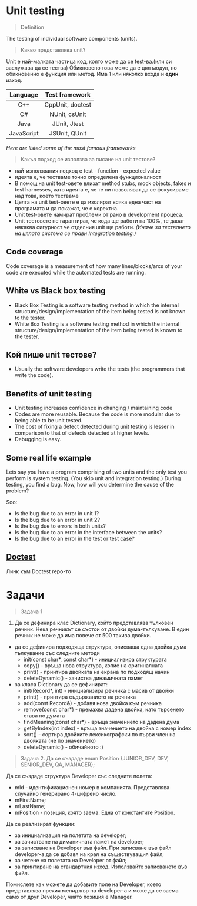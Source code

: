 # Unit testing

> Definition

The testing of individual software components (units).

> Какво представлява unit?

Unit е най-малката частица код, която може да се test-ва.(или си заслужава да се тества)
Обикновено това може да е цял модул, но обикновенно е функция или метод.
Има 1 или няколко входа и **един** изход.


|Language|Test framework|
|:--:|:--:|
|C++       |CppUnit, doctest|
|C#        |NUnit, csUnit   |
|Java      |JUnit, Jtest    |
|JavaScript|JSUnit, QUnit   |

*Here are listed some of the most famous frameworks*

> Какъв подход се използва за писане на unit тестове?

- най-използвания подход е test \- function \- expected value
- идеята е, че тестваме точно определена функционалност
- В помощ на unit test-овете влизат method stubs, mock objects, fakes и test harnesses, 
като идеята е, че те ни позволяват да се фокусираме над това, което тестваме
- Целта на unit test-овете е да изолират всяка една част на програмата и да покажат, че е коректна.
- Unit test-овете намират проблеми от рано в development процеса.
- Unit тестовете не гарантират, че кода ще работи на 100%, те дават някаква сигурност че отделния unit ще работи.
*(Иначе за тестването на цялата система се прави Integration testing.)*

## Code coverage

Code coverage is a measurement of how many lines/blocks/arcs of your code are executed while the automated tests are running.

## White vs Black box testing

- Black Box Testing is a software testing method in which the internal structure/design/implementation of the item being tested is not known to the tester.
- White Box Testing is a software testing method in which the internal structure/design/implementation of the item being tested is known to the tester.

## Кой пише unit тестове?

- Usually the software developers write the tests (the programmers that write the code).

## Benefits of unit testing

- Unit testing increases confidence in changing / maintaining code
- Codes are more reusable. Because the code is more modular due to being able to be unit tested.
- The cost of fixing a defect detected during unit testing is lesser in comparison to that of defects detected at higher levels.
- Debugging is easy.

## Some real life example

Lets say you have a program comprising of two units and the only test you perform is system testing. (You skip unit and integration testing.)
During testing, you find a bug. Now, how will you determine the cause of the problem?

Soo:

- Is the bug due to an error in unit 1?
- Is the bug due to an error in unit 2?
- Is the bug due to errors in both units?
- Is the bug due to an error in the interface between the units?
- Is the bug due to an error in the test or test case?

## [Doctest](https://github.com/doctest/doctest)
Линк към Doctest repo-то

# Задачи

> Задача 1

1. Да се дефинира клас Dictionary, който представлява тълковен речник. Нека речникът се състои от двойки дума\-тълкуване. В един речник не може да има повече от 500 такива двойки.
- да се дефинира подходяща структура, описваща една двойка дума тълкувание със следните методи
    - init(const char*, const char*) - инициализира структурата
    - copy() - връща нова структура, копие на оригиналната
    - print() - принтира двойката на екрана по подходящ начин
    - deleteDynamic() - зачиства динамичната памет
- за класа Dictionary да се дефинират:
    - init(Record*, int) - инициализира речника с масив от двойки
    - print() - принтира съдържанието на речника
    - add(const Record&) - добавя нова двойка към речника
    - remove(const char*) - премахва дадена двойка, като търсенето става по думата
    - findMeaning(const char*) - връща значението на дадена дума
    - getByIndex(int index) - връща значението на двойка с номер index
    - sort() - сортира двойките лексикографски по първи член на двойката (не по значението)
    - deleteDynamic() - обичайното :)

> Задача 2. 
Да се създаде
enum Position {JUNIOR_DEV, DEV, SENIOR_DEV, QA, MANAGER};

Да се създаде структура Developer със следните полета:
- mId - идентификационен номер в компанията. Представлява случайно генерирано 4-цифрено число.
- mFirstName;
- mLastName;
- mPosition - позиция, която заема. Една от константите Position.

Да се реализират функции:
- за инициализация на полетата на developer;
- за зачистване на диманичната памет  на developer;
- за записване на Developer във файл. При записване във файл developer-a да се добавя на края на съществуващия файл;
- за четене на полетата на Developer от файл;
- за принтиране на стандартния изход. Използвайте записването във файл.

Помислете как можете да добавите поле на Developer, което представлява прекия мениджър на developer-a и може да се заема само от друг Developer, чиято позиция е Manager.